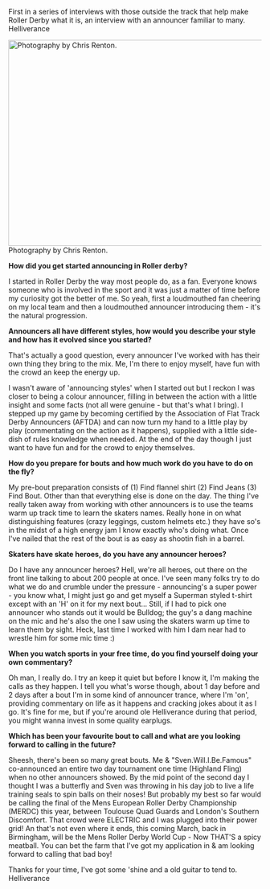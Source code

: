 <html><body><p>First in a series of interviews with those outside the track that help make Roller Derby what it is, an interview with an announcer familiar to many. Helliverance

<a href="http://scottishrollerderbyblog.com/2013/10/hell-strut-2.jpg"><img src="http://scottishrollerderbyblog.com/2013/10/hell-strut-2.jpg" alt="Photography by Chris Renton." width="614" height="410" class="size-full wp-image-2963"></a> Photography by Chris Renton.


<strong>How did you get started announcing in Roller derby?</strong>

I started in Roller Derby the way most people do, as a fan. Everyone knows someone who is involved in the sport and it was just a matter of time before my curiosity got the better of me. So yeah, first a loudmouthed fan cheering on my local team and then a loudmouthed announcer introducing them - it's the natural progression.

<strong>Announcers all have different styles, how would you describe your style and how has it evolved since you started?</strong>

That's actually a good question, every announcer I've worked with has their own thing they bring to the mix. Me, I'm there to enjoy myself, have fun with the crowd an keep the energy up. 

I wasn't aware of 'announcing styles' when I started out but I reckon I was closer to being a colour announcer, filling in between the action with a little insight and some facts (not all were genuine - but that's what I bring). 
I stepped up my game by becoming certified by the Association of Flat Track Derby Announcers (AFTDA) and can now turn my hand to a little play by play (commentating on the action as it happens), supplied with a little side-dish of rules knowledge when needed. At the end of the day though I just want to have fun and for the crowd to enjoy themselves.

<strong>How do you prepare for bouts and how much work do you have to do on the fly?</strong>

My pre-bout preparation consists of (1) Find flannel shirt (2) Find Jeans (3) Find Bout.
Other than that everything else is done on the day. The thing I've really taken away from working with other announcers is to use the teams warm up track time to learn the skaters names. Really hone in on what distinguishing features (crazy leggings, custom helmets etc.) they have so's in the midst of a high energy jam I know exactly who's doing what. Once I've nailed that the rest of the bout is as easy as shootin fish in a barrel.

<strong>Skaters have skate heroes, do you have any announcer heroes?</strong>

Do I have any announcer heroes? Hell, we're all heroes, out there on the front line talking to about 200 people at once. I've seen many folks try to do what we do and crumble under the pressure - announcing's a super power - you know what, I might just go and get myself a Superman styled t-shirt except with an 'H' on it for my next bout...
Still, if I had to pick one announcer who stands out it would be Bulldog; the guy's a dang machine on the mic and he's also the one I saw using the skaters warm up time to learn them by sight. Heck, last time I worked with him I dam near had to wrestle him for some mic time :)

<strong>When you watch sports in your free time, do you find yourself doing your own commentary?</strong>

Oh man, I really do. I try an keep it quiet but before I know it, I'm making the calls as they happen. I tell you what's worse though, about 1 day before and 2 days after a bout I'm in some kind of announcer trance, where I'm 'on', providing commentary on life as it happens and cracking jokes about it as I go. It's fine for me, but if you're around ole Helliverance during that period, you might wanna invest in some quality earplugs.

<strong>Which has been your favourite bout to call and what are you looking forward to calling in the future?</strong>

Sheesh, there's been so many great bouts. Me &amp; "Sven.Will.I.Be.Famous" co-announced an entire two day tournament one time (Highland Fling) when no other announcers showed. By the mid point of the second day I thought I was a butterfly and Sven was throwing in his day job to live a life training seals to spin balls on their noses!
But probably my best so far would be calling the final of the Mens European Roller Derby Championship (MERDC) this year, between Toulouse Quad Guards and London's Southern Discomfort. That crowd were ELECTRIC and I was plugged into their power grid!
An that's not even where it ends, this coming March, back in Birmingham, will be the Mens Roller Derby World Cup - Now THAT'S a spicy meatball. You can bet the farm that I've got my application in &amp; am looking forward to calling that bad boy!

Thanks for your time, I've got some 'shine and a old guitar to tend to.
Helliverance</p></body></html>
